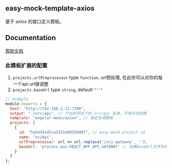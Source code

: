 easy-mock-template-axios
---
基于 axios 的接口定义模板。

Documentation
---
[帮助文档](https://easy-mock.github.io/easy-mock-cli/)

### 此模板扩展的配置
1. `projects.urlPreprocessor` type `function`, url预处理, 在此你可以对你的每一个api url做调整
2. `projects.baseUrl` type `string`, default `"''"`
```javascript
// example
module.exports = {
  host: "http://192.168.2.11:7300",
  output: "./src/api", // 产出到项目下的 src/api 目录，不用手动创建
  template: "angular-moon/axios", // 指定生成模板
  projects: [
    {
      id: "5a5459145ca5151dd8559d0f", // easy-mock project id
      name: "xcjApi",
      urlPreprocessor: url => url.replace('/xcj-gateway', ''),
      baseUrl: 'process.env.REACT_APP_API_GATEWAY' // 如果baseUrl为字符串请使用 "'baseUrl'"
    }
  ]
};

```
